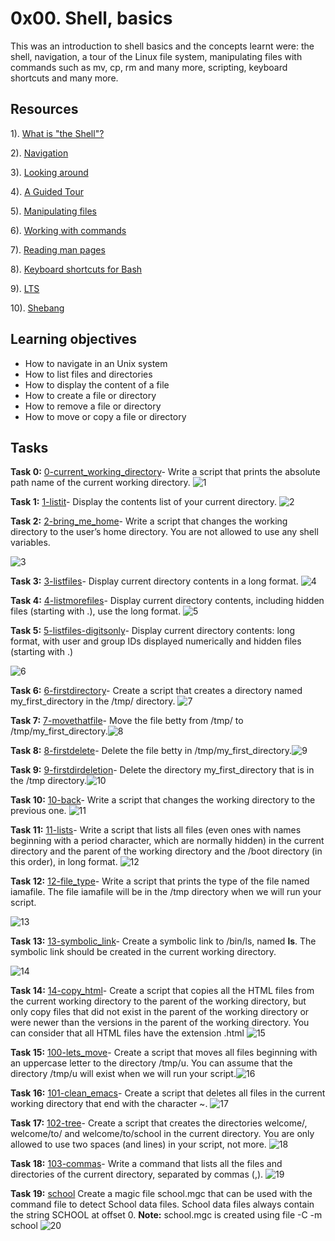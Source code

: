 # 0x00. Shell, basics

This was an introduction to shell basics and the concepts learnt were: the shell, navigation, a tour of the Linux file system, manipulating files with commands such as mv, cp, rm and many more, scripting, keyboard shortcuts and many more.

## Resources

1). [What is "the Shell"?](https://linuxcommand.org/lc3_lts0010.php)

2). [Navigation](https://linuxcommand.org/lc3_lts0020.php)

3). [Looking around](https://linuxcommand.org/lc3_lts0030.php)

4). [A Guided Tour](https://linuxcommand.org/lc3_lts0040.php)

5). [Manipulating files](https://linuxcommand.org/lc3_lts0050.php)

6). [Working with commands](https://linuxcommand.org/lc3_lts0060.php)

7). [Reading man pages](https://linuxcommand.org/lc3_man_pages/man1.html)

8). [Keyboard shortcuts for Bash](https://www.howtogeek.com/181/keyboard-shortcuts-for-bash-command-shell-for-ubuntu-debian-suse-redhat-linux-etc/)

9). [LTS](https://wiki.ubuntu.com/LTS)

10). [Shebang](https://en.wikipedia.org/wiki/Shebang_%28Unix%29)

## Learning objectives
- How to navigate in an Unix system
- How to list files and directories
- How to display the content of a file
- How to create a file or directory
- How to remove a file or directory
- How to move or copy a file or directory

## Tasks

**Task 0:**
[0-current_working_directory](https://github.com/Muthoni-Maryanne/alx-system_engineering-devops/blob/main/0x00-shell_basics/0-current_working_directory)- Write a script that prints the absolute path name of the current working directory.
![1](https://github.com/Muthoni-Maryanne/alx-system_engineering-devops/assets/107298263/f8ae8d39-11a3-4875-a0ab-92d1a6b6cf47)

**Task 1:**
[1-listit](https://github.com/Muthoni-Maryanne/alx-system_engineering-devops/blob/main/0x00-shell_basics/1-listit)- Display the contents list of your current directory. ![2](https://github.com/Muthoni-Maryanne/alx-system_engineering-devops/assets/107298263/cc3616b9-c872-4d16-9599-17923df99af1)

**Task 2:**
[2-bring_me_home](https://github.com/Muthoni-Maryanne/alx-system_engineering-devops/blob/main/0x00-shell_basics/2-bring_me_home)- Write a script that changes the working directory to the user’s home directory. You are not allowed to use any shell variables.


![3](https://github.com/Muthoni-Maryanne/alx-system_engineering-devops/assets/107298263/4d424d32-94b6-47db-86bd-2663af86964d)

**Task 3:**
[3-listfiles](https://github.com/Muthoni-Maryanne/alx-system_engineering-devops/blob/main/0x00-shell_basics/3-listfiles)- Display current directory contents in a long format. ![4](https://github.com/Muthoni-Maryanne/alx-system_engineering-devops/assets/107298263/5c0b2dda-ed89-420c-a147-88e6160ae79e)

**Task 4:**
[4-listmorefiles](https://github.com/Muthoni-Maryanne/alx-system_engineering-devops/blob/main/0x00-shell_basics/4-listmorefiles)- Display current directory contents, including hidden files (starting with .), use the long format. ![5](https://github.com/Muthoni-Maryanne/alx-system_engineering-devops/assets/107298263/b57a0739-37ad-4659-bd63-5eaf3e4b1f9d)

**Task 5:**
[5-listfiles-digitsonly](https://github.com/Muthoni-Maryanne/alx-system_engineering-devops/blob/main/0x00-shell_basics/5-listfilesdigitonly)- Display current directory contents: long format, with user and group IDs displayed numerically and hidden files (starting with .) 


![6](https://github.com/Muthoni-Maryanne/alx-system_engineering-devops/assets/107298263/a5d1cc2e-081f-4b95-967b-9f1b7a09685a)

**Task 6:**
[6-firstdirectory](https://github.com/Muthoni-Maryanne/alx-system_engineering-devops/blob/main/0x00-shell_basics/6-firstdirectory)- Create a script that creates a directory named my_first_directory in the /tmp/ directory. ![7](https://github.com/Muthoni-Maryanne/alx-system_engineering-devops/assets/107298263/d381d4fa-aeb1-4555-8b1c-55dc29d34d24)

**Task 7:**
[7-movethatfile](https://github.com/Muthoni-Maryanne/alx-system_engineering-devops/blob/main/0x00-shell_basics/7-movethatfile)- Move the file betty from /tmp/ to /tmp/my_first_directory.![8](https://github.com/Muthoni-Maryanne/alx-system_engineering-devops/assets/107298263/ab28fd33-2ae7-4357-beee-efdd8c9e54f1)

**Task 8:**
[8-firstdelete](https://github.com/Muthoni-Maryanne/alx-system_engineering-devops/blob/main/0x00-shell_basics/8-firstdelete)- Delete the file betty in /tmp/my_first_directory.![9](https://github.com/Muthoni-Maryanne/alx-system_engineering-devops/assets/107298263/bb16c8e6-baf2-43e5-90b9-21154ff5ff92)

**Task 9:**
[9-firstdirdeletion](https://github.com/Muthoni-Maryanne/alx-system_engineering-devops/blob/main/0x00-shell_basics/9-firstdirdeletion)- Delete the directory my_first_directory that is in the /tmp directory.![10](https://github.com/Muthoni-Maryanne/alx-system_engineering-devops/assets/107298263/08ff5da4-8ac0-4739-a1b0-b16f6b356d86) 

**Task 10:**
[10-back](https://github.com/Muthoni-Maryanne/alx-system_engineering-devops/blob/main/0x00-shell_basics/10-back)- Write a script that changes the working directory to the previous one. ![11](https://github.com/Muthoni-Maryanne/alx-system_engineering-devops/assets/107298263/158519ee-d0ba-481c-aa81-4a60dccca95c)

**Task 11:**
[11-lists](https://github.com/Muthoni-Maryanne/alx-system_engineering-devops/blob/main/0x00-shell_basics/11-lists)- Write a script that lists all files (even ones with names beginning with a period character, which are normally hidden) in the current directory and the parent of the working directory and the /boot directory (in this order), in long format. ![12](https://github.com/Muthoni-Maryanne/alx-system_engineering-devops/assets/107298263/cc0c3079-d88a-401f-94a0-e3b9aef12d0d)

**Task 12:**
[12-file_type](https://github.com/Muthoni-Maryanne/alx-system_engineering-devops/blob/main/0x00-shell_basics/12-file_type)- Write a script that prints the type of the file named iamafile. The file iamafile will be in the /tmp directory when we will run your script.


![13](https://github.com/Muthoni-Maryanne/alx-system_engineering-devops/assets/107298263/f049b5df-1cf8-41df-aa40-12ed1e9596e4)

 **Task 13:**
[13-symbolic_link](https://github.com/Muthoni-Maryanne/alx-system_engineering-devops/blob/main/0x00-shell_basics/13-symbolic_link)- Create a symbolic link to /bin/ls, named __ls__. The symbolic link should be created in the current working directory. 

![14](https://github.com/Muthoni-Maryanne/alx-system_engineering-devops/assets/107298263/2ca67d39-e663-4b98-a55b-a68a66b27896)
 
 **Task 14:**
 [14-copy_html](https://github.com/Muthoni-Maryanne/alx-system_engineering-devops/blob/main/0x00-shell_basics/14-copy_html)- Create a script that copies all the HTML files from the current working directory to the parent of the working directory, but only copy files that did not exist in the parent of the working directory or were newer than the versions in the parent of the working directory. You can consider that all HTML files have the extension .html ![15](https://github.com/Muthoni-Maryanne/alx-system_engineering-devops/assets/107298263/70ceabc4-92fe-42ba-ab29-af8222541780)

 **Task 15:**
 [100-lets_move](https://github.com/Muthoni-Maryanne/alx-system_engineering-devops/blob/main/0x00-shell_basics/100-lets_move)- Create a script that moves all files beginning with an uppercase letter to the directory /tmp/u. You can assume that the directory /tmp/u will exist when we will run your script.![16](https://github.com/Muthoni-Maryanne/alx-system_engineering-devops/assets/107298263/dfb3af72-d17e-4c17-a657-2a90202e58a2)
 
 **Task 16:**
 [101-clean_emacs](https://github.com/Muthoni-Maryanne/alx-system_engineering-devops/blob/main/0x00-shell_basics/101-clean_emacs)- Create a script that deletes all files in the current working directory that end with the character ~. ![17](https://github.com/Muthoni-Maryanne/alx-system_engineering-devops/assets/107298263/a9addbbf-aed6-47cf-add5-ca222a10324e)

 **Task 17:**
 [102-tree](https://github.com/Muthoni-Maryanne/alx-system_engineering-devops/blob/main/0x00-shell_basics/102-tree)- Create a script that creates the directories welcome/, welcome/to/ and welcome/to/school in the current directory. You are only allowed to use two spaces (and lines) in your script, not more. ![18](https://github.com/Muthoni-Maryanne/alx-system_engineering-devops/assets/107298263/70bef217-3701-47a4-81ac-a4db1a1f0756)

 **Task 18:**
 [103-commas](https://github.com/Muthoni-Maryanne/alx-system_engineering-devops/blob/main/0x00-shell_basics/103-commas)- Write a command that lists all the files and directories of the current directory, separated by commas (,). ![19](https://github.com/Muthoni-Maryanne/alx-system_engineering-devops/assets/107298263/51df3628-b590-415e-834f-e4bdc5e43fda)
 
 **Task 19:**
[school](https://github.com/Muthoni-Maryanne/alx-system_engineering-devops/blob/main/0x00-shell_basics/school) Create a magic file school.mgc that can be used with the command file to detect School data files. School data files always contain the string SCHOOL at offset 0. 
**Note:** school.mgc is created using file -C -m school
![20](https://github.com/Muthoni-Maryanne/alx-system_engineering-devops/assets/107298263/ff39271c-6d22-43a2-8169-a55a7f0ecd79)


 
 
